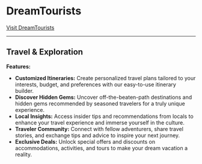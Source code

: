 # DreamTourists

[Visit DreamTourists](https://www.dreamtourists.com)

---

## Travel & Exploration

**Features:**

- **Customized Itineraries:** Create personalized travel plans tailored to your interests, budget, and preferences with our easy-to-use itinerary builder.
- **Discover Hidden Gems:** Uncover off-the-beaten-path destinations and hidden gems recommended by seasoned travelers for a truly unique experience.
- **Local Insights:** Access insider tips and recommendations from locals to enhance your travel experience and immerse yourself in the culture.
- **Traveler Community:** Connect with fellow adventurers, share travel stories, and exchange tips and advice to inspire your next journey.
- **Exclusive Deals:** Unlock special offers and discounts on accommodations, activities, and tours to make your dream vacation a reality.
